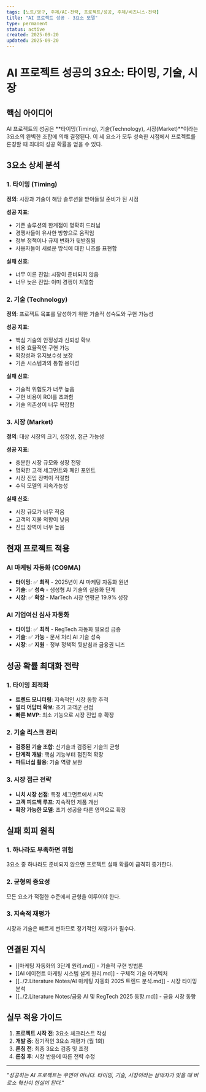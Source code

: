 ```yaml
---
tags: [노트/영구, 주제/AI-전략, 프로젝트/성공, 주제/비즈니스-전략]
title: "AI 프로젝트 성공 - 3요소 모델"
type: permanent
status: active
created: 2025-09-20
updated: 2025-09-20
---
```


# AI 프로젝트 성공의 3요소: 타이밍, 기술, 시장

## 핵심 아이디어

AI 프로젝트의 성공은 **타이밍(Timing), 기술(Technology), 시장(Market)**이라는 3요소의 완벽한 조합에 의해 결정된다. 이 세 요소가 모두 성숙한 시점에서 프로젝트를 론칭할 때 최대의 성공 확률을 얻을 수 있다.

## 3요소 상세 분석

### 1. 타이밍 (Timing)
**정의**: 시장과 기술이 해당 솔루션을 받아들일 준비가 된 시점

**성공 지표**:
- 기존 솔루션의 한계점이 명확히 드러남
- 경쟁사들이 유사한 방향으로 움직임
- 정부 정책이나 규제 변화가 뒷받침됨
- 사용자들이 새로운 방식에 대한 니즈를 표현함

**실패 신호**:
- 너무 이른 진입: 시장이 준비되지 않음
- 너무 늦은 진입: 이미 경쟁이 치열함

### 2. 기술 (Technology)
**정의**: 프로젝트 목표를 달성하기 위한 기술적 성숙도와 구현 가능성

**성공 지표**:
- 핵심 기술의 안정성과 신뢰성 확보
- 비용 효율적인 구현 가능
- 확장성과 유지보수성 보장
- 기존 시스템과의 통합 용이성

**실패 신호**:
- 기술적 위험도가 너무 높음
- 구현 비용이 ROI를 초과함
- 기술 의존성이 너무 복잡함

### 3. 시장 (Market)
**정의**: 대상 시장의 크기, 성장성, 접근 가능성

**성공 지표**:
- 충분한 시장 규모와 성장 전망
- 명확한 고객 세그먼트와 페인 포인트
- 시장 진입 장벽이 적절함
- 수익 모델의 지속가능성

**실패 신호**:
- 시장 규모가 너무 작음
- 고객의 지불 의향이 낮음
- 진입 장벽이 너무 높음

## 현재 프로젝트 적용

### AI 마케팅 자동화 (CO9MA)
- **타이밍**: ✅ **최적** - 2025년이 AI 마케팅 자동화 원년
- **기술**: ✅ **성숙** - 생성형 AI 기술의 실용화 단계
- **시장**: ✅ **확장** - MarTech 시장 연평균 19.9% 성장

### AI 기업여신 심사 자동화
- **타이밍**: ✅ **최적** - RegTech 자동화 필요성 급증
- **기술**: ✅ **가능** - 문서 처리 AI 기술 성숙
- **시장**: ✅ **지원** - 정부 정책적 뒷받침과 금융권 니즈

## 성공 확률 최대화 전략

### 1. 타이밍 최적화
- **트렌드 모니터링**: 지속적인 시장 동향 추적
- **얼리 어답터 확보**: 초기 고객군 선점
- **빠른 MVP**: 최소 기능으로 시장 진입 후 확장

### 2. 기술 리스크 관리
- **검증된 기술 조합**: 신기술과 검증된 기술의 균형
- **단계적 개발**: 핵심 기능부터 점진적 확장
- **파트너십 활용**: 기술 역량 보완

### 3. 시장 접근 전략
- **니치 시장 선점**: 특정 세그먼트에서 시작
- **고객 피드백 루프**: 지속적인 제품 개선
- **확장 가능한 모델**: 초기 성공을 다른 영역으로 확장

## 실패 회피 원칙

### 1. 하나라도 부족하면 위험
3요소 중 하나라도 준비되지 않으면 프로젝트 실패 확률이 급격히 증가한다.

### 2. 균형의 중요성
모든 요소가 적절한 수준에서 균형을 이루어야 한다.

### 3. 지속적 재평가
시장과 기술은 빠르게 변하므로 정기적인 재평가가 필수다.

## 연결된 지식

- [[마케팅 자동화의 3단계 원리.md]] - 기술적 구현 방법론
- [[AI 에이전트 마케팅 시스템 설계 원리.md]] - 구체적 기술 아키텍처
- [[../2.Literature Notes/AI 마케팅 자동화 2025 트렌드 분석.md]] - 시장 타이밍 분석
- [[../2.Literature Notes/금융 AI 및 RegTech 2025 동향.md]] - 금융 시장 동향

## 실무 적용 가이드

1. **프로젝트 시작 전**: 3요소 체크리스트 작성
2. **개발 중**: 정기적인 3요소 재평가 (월 1회)
3. **론칭 전**: 최종 3요소 검증 및 조정
4. **론칭 후**: 시장 반응에 따른 전략 수정

---

*"성공하는 AI 프로젝트는 우연이 아니다. 타이밍, 기술, 시장이라는 삼박자가 맞을 때 비로소 혁신이 현실이 된다."*
